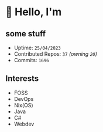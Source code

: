 # 👋 Hello, I'm 

## some stuff

- Uptime: `25/04/2023`
- Contributed Repos: `37` *(owning `20`)*
- Commits: `1696`

## Interests

- FOSS
- DevOps
- Nix(OS)
- Java
- C#
- Webdev
